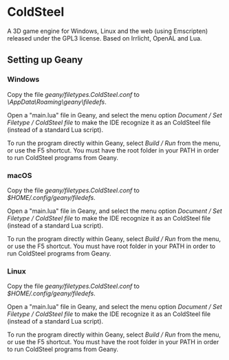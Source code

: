 # ColdSteel

A 3D game engine for Windows, Linux and the web (using Emscripten) released under the GPL3 license. Based on Irrlicht, OpenAL and Lua.

## Setting up Geany

### Windows

Copy the file *geany/filetypes.ColdSteel.conf* to *<User>\AppData\Roaming\geany\filedefs*.

Open a "main.lua" file in Geany, and select the menu option *Document / Set Filetype / ColdSteel file* to make the IDE recognize it as an ColdSteel file (instead of a standard Lua script).

To run the program directly within Geany, select *Build / Run* from the menu, or use the F5 shortcut.
You must have the root folder in your PATH in order to run ColdSteel programs from Geany.

### macOS

Copy the file *geany/filetypes.ColdSteel.conf* to *$HOME/.config/geany/filedefs*.

Open a "main.lua" file in Geany, and select the menu option *Document / Set Filetype / ColdSteel file* to make the IDE recognize it as an ColdSteel file (instead of a standard Lua script).

To run the program directly within Geany, select *Build / Run* from the menu, or use the F5 shortcut.
You must have root folder in your PATH in order to run ColdSteel programs from Geany.

### Linux

Copy the file *geany/filetypes.ColdSteel.conf* to *$HOME/.config/geany/filedefs*.

Open a "main.lua" file in Geany, and select the menu option *Document / Set Filetype / ColdSteel file* to make the IDE recognize it as an ColdSteel file (instead of a standard Lua script).

To run the program directly within Geany, select *Build / Run* from the menu, or use the F5 shortcut.
You must have the root folder in your PATH in order to run ColdSteel programs from Geany.
